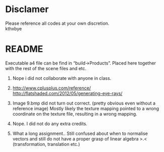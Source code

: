 # Disclamer
Please reference all codes at your own discretion.  
kthxbye

# README

Executable a4 file can be find in “build->Products”. Placed here together with the rest of the scene files and etc.

1)
	Nope i did not collaborate with anyone in class. 

2)
	http://www.cplusplus.com/reference/
	http://flatshaded.com/2012/05/generating-eye-rays/
	
3)
	Image 9.bmp did not turn out correct. (pretty obvious even without a reference image) Mostly likely the texture mapping pointed to a wrong coordinate on the texture file, resulting in a wrong mapping. 

4)
	Nope. I did not do any extra credits.

5)
	What a long assignment.. Still confused about when to normalise vectors and still do not have a proper grasp of linear algebra >.< (transformation, translation etc.)
